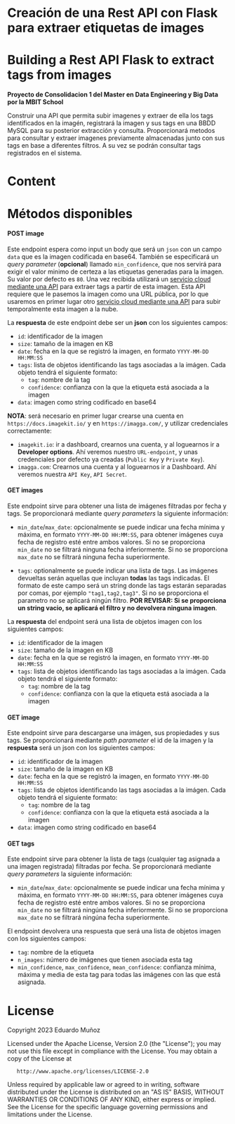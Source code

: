 # Creación de una Rest API con Flask para extraer etiquetas de images
# Building a Rest API Flask to extract tags from images

 **Proyecto de Consolidacion 1 del Master en Data Engineering y Big Data por la MBIT School**

 Construir una API que permita subir imagenes y extraer de ella los tags identificados en la imagén, registrará la imagen y sus tags en una BBDD MySQL para su posterior extracción y consulta. Proporcionará metodos para consultar y extraer imagenes previamente almacenadas junto con sus tags en base a diferentes filtros. A su vez se podrán consultar tags registrados en el sistema.

# Content

# Métodos disponibles

#### POST image

Este endpoint espera como input un body que será un `json` con un campo `data` que es la imagen codificada en base64. También se especificará un _query parameter_ (**opcional**) llamado `min_confidence`, que nos servirá para exigir el valor minimo de certeza a las etiquetas generadas para la imagen. Su valor por defecto es `80`. Una vez recibida utilizará un [servicio cloud mediante una API](https://imagga.com/) para extraer tags a partir de esta imagen. Esta API requiere que le pasemos la imagen como una URL pública, por lo que usaremos en primer lugar otro [servicio cloud mediante una API](https://docs.imagekit.io/) para subir temporalmente esta imagen a la nube.

La **respuesta** de este endpoint debe ser un **json** con los siguientes campos:

- `id`: identificador de la imagen
- `size`: tamaño de la imagen en KB
- `date`: fecha en la que se registró la imagen, en formato `YYYY-MM-DD HH:MM:SS`
- `tags`: lista de objetos identificando las tags asociadas a la imágen. Cada objeto tendrá el siguiente formato:
    - `tag`: nombre de la tag
    - `confidence`: confianza con la que la etiqueta está asociada a la imagen
- `data`: imagen como string codificado en base64

**NOTA**: será necesario en primer lugar crearse una cuenta en `https://docs.imagekit.io/` y en `https://imagga.com/`, y utilizar credenciales correctamente:

- `imagekit.io`: ir a dashboard, crearnos una cuenta, y al loguearnos ir a **Developer options**. Ahí veremos nuestro `URL-endpoint`, y unas credenciales por defecto ya creadas (`Public Key` y `Private Key`).
- `imagga.com`: Crearnos una cuenta y al loguearnos ir a Dashboard. Ahí veremos nuestra `API Key`, `API Secret`. 

#### GET images

Este endpoint sirve para obtener una lista de imágenes filtradas por fecha y tags. Se proporcionará mediante _query parameters_ la siguiente información:

- `min_date`/`max_date`: opcionalmente se puede indicar una fecha mínima y máxima, en formato `YYYY-MM-DD HH:MM:SS`, para obtener imágenes cuya fecha de registro esté entre ambos valores. Si no se proporciona `min_date` no se filtrará ninguna fecha inferiormente. Si no se proporciona `max_date` no se filtrará ninguna fecha superiormente.

- `tags`: optionalmente se puede indicar una lista de tags. Las imágenes devueltas serán aquellas que incluyan **todas** las tags indicadas. El formato de este campo será un string donde las tags estarán separadas por comas, por ejemplo `"tag1,tag2,tag3"`. Si no se proporciona el parametro no se aplicará ningún filtro. **POR REVISAR: Si se proporciona un string vacio, se aplicará el filtro y no devolvera ninguna imagen**.

La **respuesta** del endpoint será una lista de objetos imagen con los siguientes campos:

- `id`: identificador de la imagen
- `size`: tamaño de la imagen en KB
- `date`: fecha en la que se registró la imagen, en formato `YYYY-MM-DD HH:MM:SS`
- `tags`: lista de objetos identificando las tags asociadas a la imágen. Cada objeto tendrá el siguiente formato:
    - `tag`: nombre de la tag
    - `confidence`: confianza con la que la etiqueta está asociada a la imagen

#### GET image

Este endpoint sirve para descargarse una imágen, sus propiedades y sus tags. Se proporcionará mediante _path parameter_ el id de la imagen y la **respuesta** será un json con los siguientes campos:

- `id`: identificador de la imagen
- `size`: tamaño de la imagen en KB
- `date`: fecha en la que se registró la imagen, en formato `YYYY-MM-DD HH:MM:SS`
- `tags`: lista de objetos identificando las tags asociadas a la imágen. Cada objeto tendrá el siguiente formato:
    - `tag`: nombre de la tag
    - `confidence`: confianza con la que la etiqueta está asociada a la imagen
- `data`: imagen como string codificado en base64

#### GET tags
Este endpoint sirve para obtener la lista de tags (cualquier tag asignada a una imagen registrada) filtradas por fecha. Se proporcionará mediante _query parameters_ la siguiente información:

- `min_date`/`max_date`: opcionalmente se puede indicar una fecha mínima y máxima, en formato `YYYY-MM-DD HH:MM:SS`, para obtener imágenes cuya fecha de registro esté entre ambos valores. Si no se proporciona `min_date` no se filtrará ningúna fecha inferiormente. Si no se proporciona `max_date` no se filtrará ningúna fecha superiormente.

El endpoint devolvera una respuesta que será una lista de objetos imagen con los siguientes campos:

- `tag`: nombre de la etiqueta
- `n_images`: número de imágenes que tienen asociada esta tag
- `min_confidence`, `max_confidence`, `mean_confidence`: confianza mínima, máxima y media de esta tag para todas las imágenes con las que está asignada.


# License

Copyright 2023 Eduardo Muñoz

   Licensed under the Apache License, Version 2.0 (the "License");
   you may not use this file except in compliance with the License.
   You may obtain a copy of the License at

       http://www.apache.org/licenses/LICENSE-2.0

   Unless required by applicable law or agreed to in writing, software
   distributed under the License is distributed on an "AS IS" BASIS,
   WITHOUT WARRANTIES OR CONDITIONS OF ANY KIND, either express or implied.
   See the License for the specific language governing permissions and
   limitations under the License.
